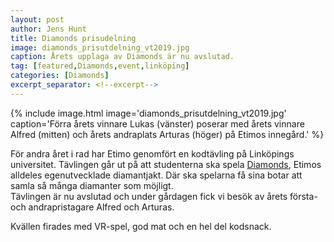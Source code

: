 ```yaml
---
layout: post
author: Jens Hunt
title: Diamonds prisudelning
image: diamonds_prisutdelning_vt2019.jpg
caption: Årets upplaga av Diamonds är nu avslutad.
tag: [featured,Diamonds,event,linköping]
categories: [Diamonds]
excerpt_separator: <!--excerpt-->
---
```

{% include image.html image='diamonds_prisutdelning_vt2019.jpg' caption='Förra årets vinnare Lukas (vänster) poserar med årets vinnare Alfred (mitten) och årets andraplats Arturas (höger) på Etimos innegård.' %}

För andra året i rad har Etimo genomfört en kodtävling på Linköpings universitet. Tävlingen går ut på att studenterna ska spela [Diamonds](https://diamonds.etimo.se), Etimos alldeles egenutvecklade diamantjakt. Där ska spelarna få sina botar att samla så många diamanter som möjligt.    
Tävlingen är nu avslutad och under gårdagen fick vi besök av årets första- och andrapristagare Alfred och Arturas.    

Kvällen firades med VR-spel, god mat och en hel del kodsnack.
